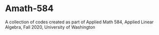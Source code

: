 # Amath-584
A collection of codes created as part of Applied Math 584, Applied Linear Algebra, Fall 2020, University of Washington
